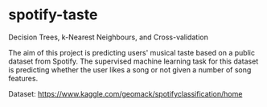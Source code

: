 # spotify-taste
Decision Trees,  k-Nearest Neighbours, and Cross-validation

The aim of this project is predicting users' musical taste based on a public dataset from Spotify.
The supervised machine learning task for this dataset is predicting whether the user likes a song or not given a number of song features.

Dataset: https://www.kaggle.com/geomack/spotifyclassification/home

